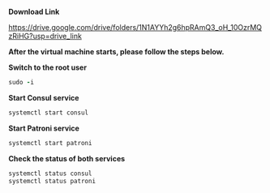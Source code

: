 **Download Link**  <br />

https://drive.google.com/drive/folders/1N1AYYh2g6hpRAmQ3_oH_10OzrMQzRiHG?usp=drive_link

**After the virtual machine starts, please follow the steps below.**

**Switch to the root user**
```ruby
sudo -i
```
**Start Consul service**

```ruby
systemctl start consul
```

**Start Patroni service**

```ruby
systemctl start patroni
```
**Check the status of both services**
```ruby
systemctl status consul
systemctl status patroni
```

